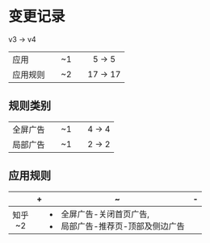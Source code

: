 # 变更记录

v3 -> v4

||||||
|-|:-:|:-:|:-:|:-:|
|应用||~1||5 -> 5|
|应用规则||~2||17 -> 17|

## 规则类别

||||||
|-|:-:|:-:|:-:|:-:|
|全屏广告||~1||4 -> 4|
|局部广告||~1||2 -> 2|

## 应用规则

||+|~|-|
|:-:|-|-|-|
|知乎<br>~2||<li>全屏广告-关闭首页广告,<li>局部广告-推荐页-顶部及侧边广告||
